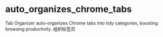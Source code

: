 # auto_organizes_chrome_tabs
Tab Organizer auto-organizes Chrome tabs into tidy categories, boosting browsing productivity. 组织标签页
